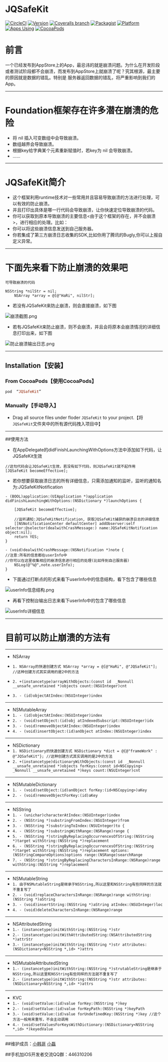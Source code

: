 # JQSafeKit

[![CircleCI](https://img.shields.io/circleci/project/github/RedSparr0w/node-csgo-parser.svg)](https://github.com/XiaoHanGe/JQSafeKit)
[![Version](https://img.shields.io/cocoapods/v/JQSafeKit.svg?style=flat)](http://cocoapods.org/pods/JQSafeKit)
[![Coveralls branch](https://img.shields.io/coveralls/jekyll/jekyll/master.svg)](https://github.com/XiaoHanGe/JQSafeKit)
[![Packagist](https://img.shields.io/packagist/l/doctrine/orm.svg)](https://github.com/XiaoHanGe/JQSafeKit)
[![Platform](https://img.shields.io/badge/platform-ios-brightgreen.svg)](http://cocoapods.org/pods/JQSafeKit)
[![Apps Using](https://img.shields.io/badge/Apps%20Using-%3E%20100-blue.svg)](https://github.com/XiaoHanGe/JQSafeKit)
[![CocoaPods](https://img.shields.io/cocoapods/dm/AFNetworking.svg)](http://cocoapods.org/pods/JQSafeKit)

前言
===
一个已经发布到AppStore上的App，最忌讳的就是崩溃问题。为什么在开发阶段或者测试阶段都不会崩溃，而发布到AppStore上就崩溃了呢？究其根源，最主要的原因就是数据的错乱。特别是 服务器返回数据的错乱，将严重影响到我们的App。


---
Foundation框架存在许多潜在崩溃的危险
===
- 将 nil 插入可变数组中会导致崩溃。
- 数组越界会导致崩溃。
- 根据key给字典某个元素重新赋值时，若key为 nil 会导致崩溃。
- ......

---

JQSafeKit简介
===
- 这个框架利用runtime技术对一些常用并且容易导致崩溃的方法进行处理，可以有效的防止崩溃。
- 并且打印出具体是哪一行代码会导致崩溃，让你快速定位导致崩溃的代码。
- 你可以获取到原本导致崩溃的主要信息<由于这个框架的存在，并不会崩溃>，进行相应的处理。比如：
- 你可以将这些崩溃信息发送到自己服务器。
- 你若集成了第三方崩溃日志收集的SDK,比如你用了腾讯的Bugly,你可以上报自定义异常。


---
下面先来看下防止崩溃的效果吧
===

`可导致崩溃的代码`
```
NSString *nilStr = nil;
    NSArray *array = @[@"HaRi", nilStr];
```

- 若没有JQSafeKit来防止崩溃，则会直接崩溃，如下图

![崩溃截图.png](https://github.com/XiaoHanGe/JQSafeKit/blob/master/JQSafeKitDemo/%E6%88%AA%E5%9B%BE/1.png?raw=true)


- 若有JQSafeKit来防止崩溃，则不会崩溃，并且会将原本会崩溃情况的详细信息打印出来，如下图

![防止崩溃输出日志.png](https://github.com/XiaoHanGe/JQSafeKit/blob/master/JQSafeKitDemo/%E6%88%AA%E5%9B%BE/2.png?raw=true)


---

## Installation【安装】

### From CocoaPods【使用CocoaPods】

```ruby
pod  “JQSafeKit”
```

### Manually【手动导入】
- Drag all source files under floder `JQSafeKit` to your project.【将`JQSafeKit`文件夹中的所有源代码拽入项目中】


---
##使用方法

- 在AppDelegate的didFinishLaunchingWithOptions方法中添加如下代码，让JQSafeKit生效

```
//这句代码会让JQSafeKit生效，若没有如下代码，则JQSafeKit就不起作用
[JQSafeKit becomeEffective];
```

- 若你想要获取崩溃日志的所有详细信息，只需添加通知的监听，监听的通知名为:JQSafeKitNotification

```
- (BOOL)application:(UIApplication *)application didFinishLaunchingWithOptions:(NSDictionary *)launchOptions {
    
    [JQSafeKit becomeEffective];
    
    //监听通知:JQSafeKitNotification, 获取JQSafeKit捕获的崩溃日志的详细信息
    [[NSNotificationCenter defaultCenter] addObserver:self selector:@selector(dealwithCrashMessage:) name:JQSafeKitNotification object:nil];
    return YES;
}

- (void)dealwithCrashMessage:(NSNotification *)note {
//注意:所有的信息都在userInfo中
//你可以在这里收集相应的崩溃信息进行相应的处理(比如传到自己服务器)
    NSLog(@"%@",note.userInfo);
}
```

- 下面通过打断点的形式来看下userInfo中的信息结构，看下包含了哪些信息

![userInfo信息结构.png](https://github.com/XiaoHanGe/JQSafeKit/blob/master/JQSafeKitDemo/%E6%88%AA%E5%9B%BE/3.png?raw=true)

- 再看下控制台输出日志来看下userInfo中的包含了哪些信息

![userInfo详细信息](https://github.com/XiaoHanGe/JQSafeKit/blob/master/JQSafeKitDemo/%E6%88%AA%E5%9B%BE/4.png?raw=true)



---

目前可以防止崩溃的方法有
===
---
- NSArray
-  `1. NSArray的快速创建方式 NSArray *array = @[@"HaRi", @"JQSafeKit"];  //这种创建方式其实调用的是2中的方法`
-  `2. +(instancetype)arrayWithObjects:(const id  _Nonnull __unsafe_unretained *)objects count:(NSUInteger)cnt`

- `3. - (id)objectAtIndex:(NSUInteger)index`

---

- NSMutableArray 
- `1. - (id)objectAtIndex:(NSUInteger)index`
- `2. - (void)setObject:(id)obj atIndexedSubscript:(NSUInteger)idx`
- `3. - (void)removeObjectAtIndex:(NSUInteger)index`
- `4. - (void)insertObject:(id)anObject atIndex:(NSUInteger)index`

---

- NSDictionary
- `1. NSDictionary的快速创建方式 NSDictionary *dict = @{@"frameWork" : @"JQSafeKit"}; //这种创建方式其实调用的是2中的方法`
- `2. +(instancetype)dictionaryWithObjects:(const id  _Nonnull __unsafe_unretained *)objects forKeys:(const id<NSCopying>  _Nonnull __unsafe_unretained *)keys count:(NSUInteger)cnt`

---
- NSMutableDictionary
- `1. - (void)setObject:(id)anObject forKey:(id<NSCopying>)aKey`
- `2. - (void)removeObjectForKey:(id)aKey`

---
- NSString
- `1. - (unichar)characterAtIndex:(NSUInteger)index`
- `2. - (NSString *)substringFromIndex:(NSUInteger)from`
- `3. - (NSString *)substringToIndex:(NSUInteger)to {`
- `4. - (NSString *)substringWithRange:(NSRange)range {`
- `5. - (NSString *)stringByReplacingOccurrencesOfString:(NSString *)target withString:(NSString *)replacement`
- `6. - (NSString *)stringByReplacingOccurrencesOfString:(NSString *)target withString:(NSString *)replacement options:(NSStringCompareOptions)options range:(NSRange)searchRange`
- `7. - (NSString *)stringByReplacingCharactersInRange:(NSRange)range withString:(NSString *)replacement`

---

- NSMutableString
- `1. 由于NSMutableString是继承于NSString,所以这里和NSString有些同样的方法就不重复写了`
- `2. - (void)replaceCharactersInRange:(NSRange)range withString:(NSString *)aString`
- `3. - (void)insertString:(NSString *)aString atIndex:(NSUInteger)loc`
- `4. - (void)deleteCharactersInRange:(NSRange)range`

---

- NSAttributedString
- `1.- (instancetype)initWithString:(NSString *)str`
- `2.- (instancetype)initWithAttributedString:(NSAttributedString *)attrStr`
- `3.- (instancetype)initWithString:(NSString *)str attributes:(NSDictionary<NSString *,id> *)attrs`

---

- NSMutableAttributedString
- `1.- (instancetype)initWithString:(NSString *)strutableString是继承于NSString,所以这里和NSString有些同样的方法就不重复写了`
- `2.- (instancetype)initWithString:(NSString *)str attributes:(NSDictionary<NSString *,id> *)attrs`

---

- KVC
- `1.- (void)setValue:(id)value forKey:(NSString *)key`
- `2.- (void)setValue:(id)value forKeyPath:(NSString *)keyPath`
- `3.- (void)setValue:(id)value forUndefinedKey:(NSString *)key //这个方法一般用来重写，不会主动调用`
- `4.- (void)setValuesForKeysWithDictionary:(NSDictionary<NSString *,id> *)keyedValue`

---


##维护成员：[小韩哥](http://blog.csdn.net/qq_31810357)     [小磊](https://github.com/986138497)

##手机加iOS开发者交流QQ群：446310206




